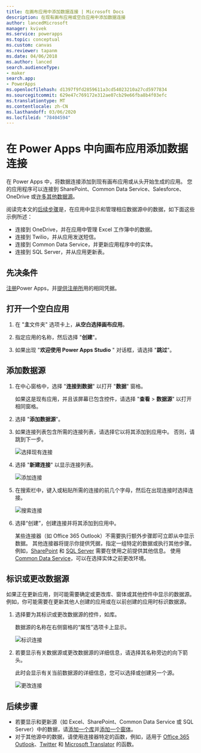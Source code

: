 ```yaml
---
title: 在画布应用中添加数据连接 | Microsoft Docs
description: 在现有画布应用或空白应用中添加数据连接
author: lancedMicrosoft
manager: kvivek
ms.service: powerapps
ms.topic: conceptual
ms.custom: canvas
ms.reviewer: tapanm
ms.date: 04/06/2018
ms.author: lanced
search.audienceType:
- maker
search.app:
- PowerApps
ms.openlocfilehash: d1397f9fd2859611a3cd54023210a27cd5977834
ms.sourcegitcommit: 629e47c769172e312ae07cb29e66fba8b4f03efc
ms.translationtype: MT
ms.contentlocale: zh-CN
ms.lasthandoff: 03/06/2020
ms.locfileid: "78404594"
---
```

# <a name="add-a-data-connection-to-a-canvas-app-in-power-apps"></a>在 Power Apps 中向画布应用添加数据连接

在 Power Apps 中，将数据连接添加到现有画布应用或从头开始生成的应用。 您的应用程序可以连接到 SharePoint、Common Data Service、Salesforce、OneDrive 或[许多其他数据源](connections-list.md)。

阅读完本文的[后续步骤](#next-steps)是，在应用中显示和管理相应数据源中的数据，如下面这些示例所述：

* 连接到 OneDrive，并在应用中管理 Excel 工作簿中的数据。
* 连接到 Twilio，并从应用发送短信。
* 连接到 Common Data Service，并更新应用程序中的实体。
* 连接到 SQL Server，并从应用更新表。

## <a name="prerequisites"></a>先决条件

[注册](../signup-for-powerapps.md)Power Apps，并[提供注册所](https://make.powerapps.com?utm_source=padocs&utm_medium=linkinadoc&utm_campaign=referralsfromdoc)用的相同凭据。

## <a name="open-a-blank-app"></a>打开一个空白应用

1. 在 "**主**文件夹" 选项卡上，**从空白选择画布应用**。

1. 指定应用的名称，然后选择 "**创建**"。

1. 如果出现 "**欢迎使用 Power Apps Studio** " 对话框，请选择 "**跳过**"。

## <a name="add-data-source"></a>添加数据源

1. 在中心窗格中，选择 "**连接到数据**" 以打开 "**数据**" 窗格。

    如果这是现有应用，并且该屏幕已包含控件，请选择 "**查看** > **数据源**" 以打开相同窗格。

1. 选择 "**添加数据源**"。

1. 如果连接列表包含所需的连接列表，请选择它以将其添加到应用中。 否则，请跳到下一步。

    ![选择现有连接](./media/add-data-connection/choose-existing-connection.png)

1. 选择 "**新建连接**" 以显示连接列表。

    ![添加连接](./media/add-data-connection/add-connection.png)

1. 在搜索栏中，键入或粘贴所需的连接的前几个字母，然后在出现连接时选择连接。

    ![搜索连接](./media/add-data-connection/search-connections.png)

1. 选择“创建”，创建连接并将其添加到应用中。

    某些连接器（如 Office 365 Outlook）不需要执行额外步骤即可立即从中显示数据。 其他连接器将提示你提供凭据，指定一组特定的数据或执行其他步骤。 例如，[SharePoint](connections/connection-sharepoint-online.md) 和 [SQL Server](connections/connection-azure-sqldatabase.md) 需要在使用之前提供其他信息。 使用[Common Data Service](connections/connection-common-data-service.md)，可以在选择实体之前更改环境。

## <a name="identify-or-change-a-data-source"></a>标识或更改数据源
如果正在更新应用，则可能需要确定或更改库、窗体或其他控件中显示的数据源。 例如，你可能需要在更新其他人创建的应用或在以前创建的应用时标识数据源。

1. 选择要为其标识或更改数据源的控件，如库。

    数据源的名称在右侧窗格的“属性”选项卡上显示。

    ![标识连接](./media/add-data-connection/identify-connection.png)

1. 若要显示有关数据源或更改数据源的详细信息，请选择其名称旁边的向下箭头。

    此时会显示有关当前数据源的详细信息，您可以选择或创建另一个源。

    ![更改连接](./media/add-data-connection/change-connection.png)

## <a name="next-steps"></a>后续步骤

* 若要显示和更新源（如 Excel、SharePoint、Common Data Service 或 SQL Server）中的数据，请[添加一个库](add-gallery.md)并[添加一个窗体](add-form.md)。
* 对于其他源中的数据，请使用连接器特定的函数，例如，适用于 [Office 365 Outlook](connections/connection-office365-outlook.md)、[Twitter](connections/connection-twitter.md) 和 [Microsoft Translator](connections/connection-microsoft-translator.md) 的函数。
